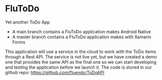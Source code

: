 # FluToDo
Yet another ToDo App

* A main branch contains a FluToDo application makes Android Native
* A master branch contains a FluToDo application makes with Xamarin Forms


This application will use a service in the cloud to work with the ToDo items through a Rest API.
The service is not live yet, but we have created a demo one that provides the same API as the
final one so we can start developing and testing the application before we launch it. The code is
stored in our github repo: https://github.com/fluendo/ToDoAPI
